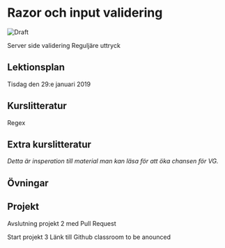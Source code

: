 # Razor och input validering

![Draft](C:\GitHub\webbutveckling-backend\draft.jpg)


Server side validering
Reguljäre uttryck

## Lektionsplan
Tisdag den 29:e januari 2019


## Kurslitteratur
Regex
## Extra kurslitteratur
*Detta är insperation till material man kan läsa för att öka chansen för VG.*
## Övningar
## Projekt
Avslutning projekt 2 med Pull Request

Start projekt 3
Länk till Github classroom to be anounced